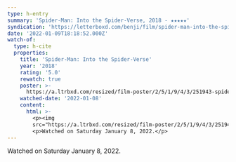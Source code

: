 ```yaml
---
type: h-entry
summary: 'Spider-Man: Into the Spider-Verse, 2018 - ★★★★★'
syndication: 'https://letterboxd.com/benji/film/spider-man-into-the-spider-verse/2/'
date: '2022-01-09T18:18:52.000Z'
watch-of:
  type: h-cite
  properties:
    title: 'Spider-Man: Into the Spider-Verse'
    year: '2018'
    rating: '5.0'
    rewatch: true
    poster: >-
      https://a.ltrbxd.com/resized/film-poster/2/5/1/9/4/3/251943-spider-man-into-the-spider-verse-0-500-0-750-crop.jpg?k=f21635e02d
    watched-date: '2022-01-08'
    content:
      html: >-
        <p><img
        src="https://a.ltrbxd.com/resized/film-poster/2/5/1/9/4/3/251943-spider-man-into-the-spider-verse-0-500-0-750-crop.jpg?k=f21635e02d"/></p>
        <p>Watched on Saturday January 8, 2022.</p>
---
```

Watched on Saturday January 8, 2022.
